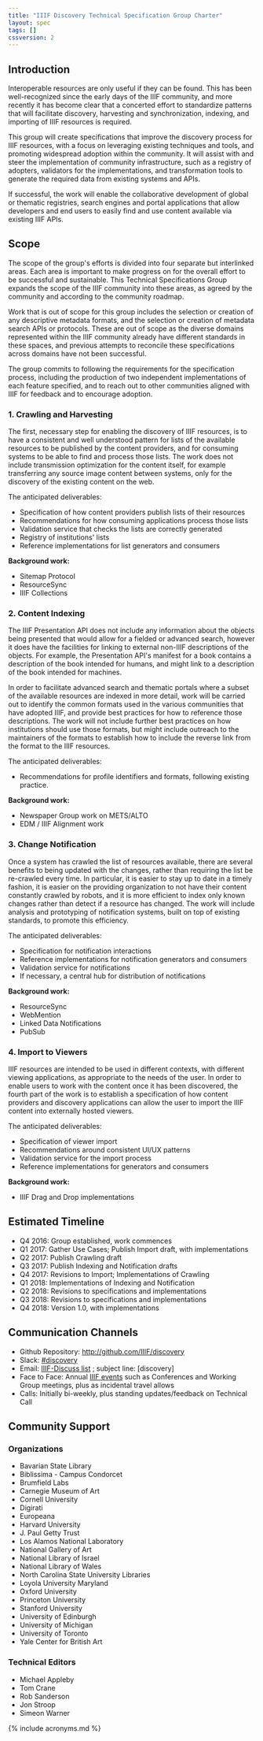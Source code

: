 ```yaml
---
title: "IIIF Discovery Technical Specification Group Charter"
layout: spec
tags: []
cssversion: 2
---
```



## Introduction

Interoperable resources are only useful if they can be found. This has been well-recognized since the early days of the IIIF community, and more recently it has become clear that a concerted effort to standardize patterns that will facilitate discovery, harvesting and synchronization, indexing, and importing of IIIF resources is required.

This group will create specifications that improve the discovery process for IIIF resources, with a focus on leveraging existing techniques and tools, and promoting widespread adoption within the community. It will assist with and steer the implementation of community infrastructure, such as a registry of adopters, validators for the implementations, and transformation tools to generate the required data from existing systems and APIs.

If successful, the work will enable the collaborative development of global or thematic registries, search engines and portal applications that allow developers and end users to easily find and use content available via existing IIIF APIs.

## Scope

The scope of the group's efforts is divided into four separate but interlinked areas.  Each area is important to make progress on for the overall effort to be successful and sustainable. This Technical Specifications Group expands the scope of the IIIF community into these areas, as agreed by the community and according to the community roadmap.

Work that is out of scope for this group includes the selection or creation of any descriptive metadata formats, and the selection or creation of metadata search APIs or protocols. These are out of scope as the diverse domains represented within the IIIF community already have different standards in these spaces, and previous attempts to reconcile these specifications across domains have not been successful.

The group commits to following the requirements for the specification process, including the production of two independent implementations of each feature specified, and to reach out to other communities aligned with IIIF for feedback and to encourage adoption.


### 1. Crawling and Harvesting

The first, necessary step for enabling the discovery of IIIF resources, is to have a consistent and well understood pattern for lists of the available resources to be published by the content providers, and for consuming systems to be able to find and process those lists.  The work does not include transmission optimization for the content itself, for example transferring any source image content between systems, only for the discovery of the existing content on the web.

The anticipated deliverables:

  * Specification of how content providers publish lists of their resources
  * Recommendations for how consuming applications process those lists
  * Validation service that checks the lists are correctly generated
  * Registry of institutions' lists
  * Reference implementations for list generators and consumers

__Background work:__

  * Sitemap Protocol
  * ResourceSync
  * IIIF Collections

### 2. Content Indexing

The IIIF Presentation API does not include any information about the objects being presented that would allow for a fielded or advanced search, however it does have the facilities for linking to external non-IIIF descriptions of the objects.  For example, the Presentation API's manifest for a book contains a description of the book intended for humans, and might link to a description of the book intended for machines.

In order to facilitate advanced search and thematic portals where a subset of the available resources are indexed in more detail, work will be carried out to identify the common formats used in the various communities that have adopted IIIF, and provide best practices for how to reference those descriptions.  The work will not include further best practices on how institutions should use those formats, but might include outreach to the maintainers of the formats to establish how to include the reverse link from the format to the IIIF resources.

The anticipated deliverables:

  * Recommendations for profile identifiers and formats, following existing practice.

__Background work:__

  * Newspaper Group work on METS/ALTO
  * EDM / IIIF Alignment work

### 3. Change Notification

Once a system has crawled the list of resources available, there are several benefits to being updated with the changes, rather than requiring the list be re-crawled every time. In particular, it is easier to stay up to date in a timely fashion, it is easier on the providing organization to not have their content constantly crawled by robots, and it is more efficient to index only known changes rather than detect if a resource has changed.  The work will include analysis and prototyping of notification systems, built on top of existing standards, to promote this efficiency.

The anticipated deliverables:

  * Specification for notification interactions
  * Reference implementations for notification generators and consumers
  * Validation service for notifications
  * If necessary, a central hub for distribution of notifications

__Background work:__

* ResourceSync
* WebMention
* Linked Data Notifications
* PubSub


### 4. Import to Viewers

IIIF resources are intended to be used in different contexts, with different viewing applications, as appropriate to the needs of the user.  In order to enable users to work with the content once it has been discovered, the fourth part of the work is to establish a specification of how content providers and discovery applications can allow the user to import the IIIF content into externally hosted viewers.  

The anticipated deliverables:

  * Specification of viewer import
  * Recommendations around consistent UI/UX patterns
  * Validation service for the import process
  * Reference implementations for generators and consumers

__Background work:__

  * IIIF Drag and Drop implementations


## Estimated Timeline

* Q4 2016: Group established, work commences
* Q1 2017: Gather Use Cases; Publish Import draft, with implementations
* Q2 2017: Publish Crawling draft
* Q3 2017: Publish Indexing and Notification drafts
* Q4 2017: Revisions to Import; Implementations of Crawling
* Q1 2018: Implementations of Indexing and Notification
* Q2 2018: Revisions to specifications and implementations
* Q3 2018: Revisions to specifications and implementations
* Q4 2018: Version 1.0, with implementations

## Communication Channels

* Github Repository:  http://github.com/IIIF/discovery
* Slack:  [#discovery][discovery-slack]
* Email:  [IIIF-Discuss list][iiif-discuss] ; subject line: [discovery]
* Face to Face: Annual [IIIF events][events] such as Conferences and Working Group meetings, plus as incidental travel allows
* Calls: Initially bi-weekly, plus standing updates/feedback on Technical Call


## Community Support

### Organizations

* Bavarian State Library
* Biblissima - Campus Condorcet
* Brumfield Labs
* Carnegie Museum of Art
* Cornell University
* Digirati
* Europeana
* Harvard University
* J. Paul Getty Trust
* Los Alamos National Laboratory
* National Gallery of Art
* National Library of Israel
* National Library of Wales
* North Carolina State University Libraries
* Loyola University Maryland
* Oxford University
* Princeton University
* Stanford University
* University of Edinburgh
* University of Michigan
* University of Toronto
* Yale Center for British Art

### Technical Editors

* Michael Appleby
* Tom Crane
* Rob Sanderson
* Jon Stroop
* Simeon Warner

[discovery-slack]: https://iiif.slack.com/messages/discovery/details/
[iiif-discuss]: https://groups.google.com/forum/#!forum/iiif-discuss
[events]: /event

{% include acronyms.md %}
